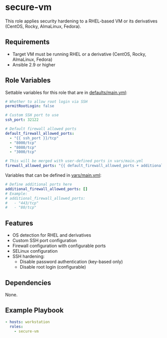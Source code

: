 # secure-vm

This role applies security hardening to a RHEL-based VM or its derivatives (CentOS, Rocky, AlmaLinux, Fedora).

## Requirements

- Target VM must be running RHEL or a derivative (CentOS, Rocky, AlmaLinux, Fedora)
- Ansible 2.9 or higher

## Role Variables

Settable variables for this role that are in [defaults/main.yml](defaults/main.yml):

```yaml
# Whether to allow root login via SSH
permitRootLogin: false

# Custom SSH port to use
ssh_port: 32122

# Default firewall allowed ports
default_firewall_allowed_ports:
  - "{{ ssh_port }}/tcp"
  - "8000/tcp"
  - "8080/tcp"
  - "3000/tcp"

# This will be merged with user-defined ports in vars/main.yml
firewall_allowed_ports: "{{ default_firewall_allowed_ports + additional_firewall_allowed_ports | default([]) }}"
```

Variables that can be defined in [vars/main.yml](vars/main.yml):

```yaml
# Define additional ports here
additional_firewall_allowed_ports: []
# Example:
# additional_firewall_allowed_ports:
#   - "443/tcp"
#   - "80/tcp"
```

## Features

- OS detection for RHEL and derivatives
- Custom SSH port configuration
- Firewall configuration with configurable ports
- SELinux configuration
- SSH hardening:
  - Disable password authentication (key-based only)
  - Disable root login (configurable)

## Dependencies

None.

## Example Playbook

```yaml
- hosts: workstation
  roles:
    - secure-vm
```

